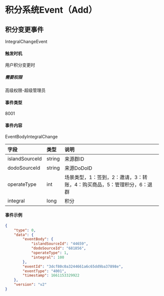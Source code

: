 # 积分系统Event（Add）

## 积分变更事件

IntegralChangeEvent

#### 触发时机

用户积分变更时

##### 需要权限

高级权限-超级管理员

#### 事件类型

8001

#### 事件内容

EventBodyIntegralChange

|字段|类型|说明|
|:---------------|:-----|:---------------|
|islandSourceId|string|来源群ID|
|dodoSourceId|string|来源DoDoID|
|operateType|int|场景类型，1：签到，2：邀请，3：转账，4：购买商品，5：管理积分，6：退群|
|integral|long|积分|

#### 事件示例

```json
{
    "type": 0,
    "data": {
        "eventBody": {
            "islandSourceId": "44659",
            "dodoSourceId": "681856",
            "operateType": 1,
            "integral": 100
        },
        "eventId": "3dcf80c0a3244661a6c65dd9ba37898e",
        "eventType": "4001",
        "timestamp": 1661153329922
    },
    "version": "v2"
}
```